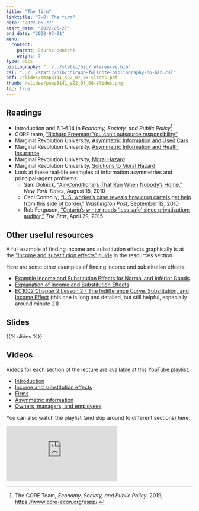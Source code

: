 ```yaml
---
title: "The firm"
linktitle: "7–8: The firm"
date: "2022-06-27"
start_date: "2022-06-27"
end_date: "2022-07-01"
menu:
  content:
    parent: Course content
    weight: 7
type: docs
bibliography: "../../static/bib/references.bib"
csl: "../../static/bib/chicago-fullnote-bibliography-no-bib.csl"
pdf: /slides/pmap8141_s22_07_08-slides.pdf
thumb: /slides/pmap8141_s22_07_08-slides.png
toc: true
---
```


## Readings

-   <i class="fas fa-book"></i> Introduction and 6.1-6.14 in *Economy, Society, and Public Policy*[^1]
-   <i class="fab fa-youtube"></i> CORE team, [“Richard Freeman: You can’t outsource responsibility”](https://www.youtube.com/watch?v=2Zm5ZLMKhgQ)
-   <i class="fab fa-youtube"></i> Marginal Revolution University, [Asymmetric Information and Used Cars](https://www.youtube.com/watch?v=sXPXpJ5vMnU)
-   <i class="fab fa-youtube"></i> Marginal Revolution University, [Asymmetric Information and Health Insurance](https://www.youtube.com/watch?v=pUkRo9COd38)
-   <i class="fab fa-youtube"></i> Marginal Revolution University, [Moral Hazard](https://www.youtube.com/watch?v=5v7TWKlYoN0)
-   <i class="fab fa-youtube"></i> Marginal Revolution University, [Solutions to Moral Hazard](https://www.youtube.com/watch?v=6faL76QZ2AA)
-   Look at these real-life examples of information asymmetries and principal-agent problems:
    -   <i class="fas fa-external-link-square-alt"></i> Sam Dolnick, [“Air-Conditioners That Run When Nobody’s Home,”](http://www.nytimes.com/2010/08/16/nyregion/16chill.html) *New York Times*, August 15, 2010
    -   <i class="fas fa-external-link-square-alt"></i> Ceci Connolly, [“U.S. worker’s case reveals how drug cartels get help from this side of border,”](http://www.washingtonpost.com/wp-dyn/content/article/2010/09/11/AR2010091105087.html) *Washington Post*, September 12, 2010
    -   <i class="fas fa-external-link-square-alt"></i> Rob Ferguson, [“Ontario’s winter roads ‘less safe’ since privatization: auditor,”](https://www.thestar.com/news/canada/2015/04/29/ontarios-winter-roads-are-less-safe-since-privatization-auditor.html) *The Star*, April 29, 2015

## Other useful resources

A full example of finding income and substitution effects graphically is at the [“Income and substitution effects” guide](/resource/income-substitution/) in the resources section.

Here are some other examples of finding income and substitution effects:

-   [Example Income and Substitution Effects for Normal and Inferior Goods](https://www.youtube.com/watch?v=pLhh_D5b_Lg)
-   [Explanation of Income and Substitution Effects](https://www.youtube.com/watch?v=ysqGRwvlte0)
-   [EC1002 Chapter 2 Lesson 2 - The Indifference Curve, Substitution, and Income Effect](https://www.youtube.com/watch?v=hDniSzSmpbU) (this one is long and detailed, but still helpful, especially around minute 21)

## Slides

{{% slides %}}

## Videos

Videos for each section of the lecture are [available at this YouTube playlist](https://www.youtube.com/playlist?list=PLS6tnpTr39sGmVo-pwuo1juWrsMWD6wcQ).

-   [Introduction](https://www.youtube.com/watch?v=8rjRiDbOJdA&list=PLS6tnpTr39sGmVo-pwuo1juWrsMWD6wcQ)
-   [Income and substitution effects](https://www.youtube.com/watch?v=2dXD_qgFeqk&list=PLS6tnpTr39sGmVo-pwuo1juWrsMWD6wcQ)
-   [Firms](https://www.youtube.com/watch?v=5sm24T1acs4&list=PLS6tnpTr39sGmVo-pwuo1juWrsMWD6wcQ)
-   [Asymmetric information](https://www.youtube.com/watch?v=9oRtzg626yg&list=PLS6tnpTr39sGmVo-pwuo1juWrsMWD6wcQ)
-   [Owners, managers, and employees](https://www.youtube.com/watch?v=in8jXE_n31I&list=PLS6tnpTr39sGmVo-pwuo1juWrsMWD6wcQ)

You can also watch the playlist (and skip around to different sections) here:

<div class="embed-responsive embed-responsive-16by9">

<iframe class="embed-responsive-item" src="https://www.youtube.com/embed/playlist?list=PLS6tnpTr39sGmVo-pwuo1juWrsMWD6wcQ" frameborder="0" allow="accelerometer; autoplay; encrypted-media; gyroscope; picture-in-picture" allowfullscreen>
</iframe>

</div>

[^1]: The CORE Team, *Economy, Society, and Public Policy*, 2019, <https://www.core-econ.org/espp/>.
